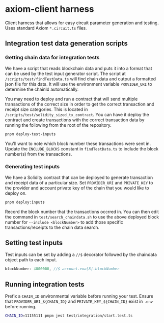 # axiom-client harness

Client harness that allows for easy circuit parameter generation and testing. Uses standard Axiom `*.circuit.ts` files.

## Integration test data generation scripts

### Getting chain data for integration tests

We have a script that reads blockchain data and puts it into a format that can be used by the test input generator script. The script at `/scripts/test/findTestData.ts` will find chain data and output a formatted json file for this data. It will use the environment variable `PROVIDER_URI` to determine the chainId automatically.

You may need to deploy and run a contract that will send multiple transactions of the correct size in order to get the correct transaction and receipt size categories. This is located in `/scripts/test/solidity_sized_tx_contract`. You can have it deploy the contract and create transactions with the correct transaction data by running the following from the root of the repository.

```bash
pnpm deploy-test-inputs
```

You'll want to note which block number these transactions were sent in. Update the `INCLUDE_BLOCKS` constant in `findTestData.ts` to include the block number(s) from the transactions.

### Generating test inputs

We have a Solidity contract that can be deployed to generate transaction and receipt data of a particular size. Set `PROVIDER_URI` and `PRIVATE_KEY` to the provider and account private key of the chain that you would like to deploy on.

```bash
pnpm deploy:inputs
```

Record the block number that the transactions occrred in. You can then edit the command in `test/search_chaindata.sh` to use the above deployed block number for `--include <blockNumber>` to add those specific transactions/receipts to the chain data search.

## Setting test inputs

Test inputs can be set by adding a `//$` decorator followed by the chaindata object path to each input.

```javascript
blockNumber: 4000000, //$ account.eoa[8].blockNumber
```

## Running integration tests

Prefix a `CHAIN_ID` environmental variable before running your test. Ensure that `PROVIDER_URI_${CHAIN_ID}` and `PRIVATE_KEY_${CHAIN_ID}` exist in `.env` before running.

```bash
CHAIN_ID=11155111 pnpm jest test/integration/start.test.ts
```
